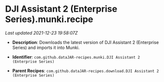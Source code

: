 # DJI Assistant 2 (Enterprise Series).munki.recipe

_Last updated 2021-12-23 19:58:07Z_

- **Description**: Downloads the latest version of DJI Assistant 2 (Enterprise Series) and imports it into Munki.

- **Identifier**: `com.github.dataJAR-recipes.munki.DJI Assistant 2 (Enterprise Series)`

- **Parent Recipes**: `com.github.dataJAR-recipes.download.DJI Assistant 2 (Enterprise Series)`